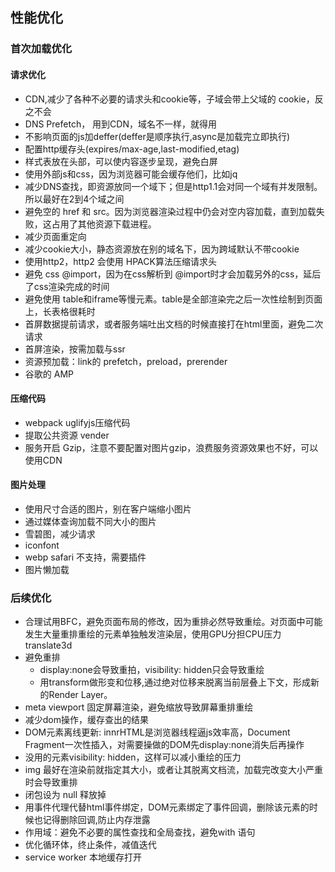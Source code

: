## 性能优化

### 首次加载优化

#### 请求优化
- CDN,减少了各种不必要的请求头和cookie等，子域会带上父域的 cookie，反之不会
- DNS Prefetch， 用到CDN，域名不一样，就得用
- 不影响页面的js加deffer(deffer是顺序执行,async是加载完立即执行)
- 配置http缓存头(expires/max-age,last-modified,etag)
- 样式表放在头部，可以使内容逐步呈现，避免白屏
- 使用外部js和css，因为浏览器可能会缓存他们，比如jq
- 减少DNS查找，即资源放同一个域下；但是http1.1会对同一个域有并发限制。所以最好在2到4个域之间
- 避免空的 href 和 src。因为浏览器渲染过程中仍会对空内容加载，直到加载失败，这占用了其他资源下载进程。
- 减少页面重定向
- 减少cookie大小，静态资源放在别的域名下，因为跨域默认不带cookie
- 使用http2，http2 会使用 HPACK算法压缩请求头
- 避免 css @import，因为在css解析到 @import时才会加载另外的css，延后了css渲染完成的时间
- 避免使用 table和iframe等慢元素。table是全部渲染完之后一次性绘制到页面上，长表格很耗时
- 首屏数据提前请求，或者服务端吐出文档的时候直接打在html里面，避免二次请求
- 首屏渲染，按需加载与ssr
- 资源预加载：link的 prefetch，preload，prerender
- 谷歌的 AMP
#### 压缩代码
- webpack uglifyjs压缩代码
- 提取公共资源 vender
- 服务开启 Gzip，注意不要配置对图片gzip，浪费服务资源效果也不好，可以使用CDN
#### 图片处理
- 使用尺寸合适的图片，别在客户端缩小图片
- 通过媒体查询加载不同大小的图片
- 雪碧图，减少请求
- iconfont
- webp safari 不支持，需要插件
- 图片懒加载

### 后续优化
- 合理试用BFC，避免页面布局的修改，因为重排必然导致重绘。对页面中可能发生大量重排重绘的元素单独触发渲染层，使用GPU分担CPU压力 translate3d
- 避免重排
  - display:none会导致重拍，visibility: hidden只会导致重绘
  - 用transform做形变和位移,通过绝对位移来脱离当前层叠上下文，形成新的Render Layer。
- meta viewport 固定屏幕渲染，避免缩放导致屏幕重排重绘
- 减少dom操作，缓存查出的结果
- DOM元素离线更新: innrHTML是浏览器线程逼js效率高，Document Fragment一次性插入，对需要操做的DOM先display:none消失后再操作
- 没用的元素visibility: hidden，这样可以减小重绘的压力
- img 最好在渲染前就指定其大小，或者让其脱离文档流，加载完改变大小严重时会导致重排
- 闭包设为 null 释放掉
- 用事件代理代替html事件绑定，DOM元素绑定了事件回调，删除该元素的时候也记得删除回调,防止内存泄露
- 作用域：避免不必要的属性查找和全局查找，避免with 语句
- 优化循环体，终止条件，减值迭代
- service worker 本地缓存打开